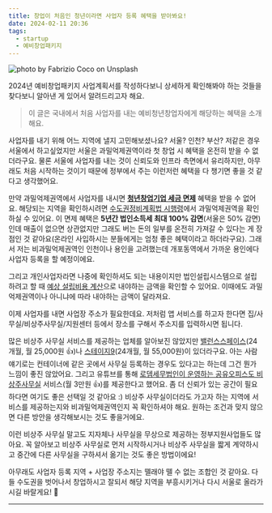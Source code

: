 ```yaml
---
title: 창업이 처음인 청년이라면 사업자 등록 혜택을 받아봐요!
date: 2024-02-11 20:36
tags:
  - startup
  - 예비창업패키지
---
```


![photo by Fabrizio Coco on Unsplash](https://images.unsplash.com/photo-1706783125838-f39bfa4e1298?crop=entropy&cs=srgb&fm=jpg&ixid=M3wzNjM5Nzd8MHwxfHJhbmRvbXx8fHx8fHx8fDE3MDc2NTE0MDl8&ixlib=rb-4.0.3&q=85&w=768&h=432)

2024년 예비창업패키지 사업계획서를 작성하다보니 상세하게 확인해봐야 하는 것들을 찾다보니 알아낸 게 있어서 알려드리고자 해요.

>이 글은 국내에서 처음 사업자를 내는 예비청년창업자에게 해당하는 혜택을 소개해요.

사업자를 내기 위해 어느 지역에 낼지 고민해보셨나요? 서울? 인천? 부산?
저같은 경우 서울에서 하고싶었지만 서울은 과밀억제권역이라 첫 창업 시 혜택을 온전히 받을 수 없더라구요.
물론 서울에 사업자를 내는 것이 신뢰도와 인프라 측면에서 유리하지만, 아무래도 처음 시작하는 것이기 때문에 정부에서 주는 이런저런 혜택을 다 챙기면 좋을 것 같다고 생각했어요.

만약 과밀억제권역에서 사업자를 내시면 [**청년창업기업 세금 면제**](https://www.youthcenter.go.kr/youngPlcyUnif/youngPlcyUnifDtl.do?bizId=R2021021800221) 혜택을 받을 수 없어요.
해당되는 지역을 확인하시려면 [수도권정비계획법 시행령](https://www.law.go.kr/%EB%B2%95%EB%A0%B9%EB%B3%84%ED%91%9C%EC%84%9C%EC%8B%9D/(%EC%88%98%EB%8F%84%EA%B6%8C%EC%A0%95%EB%B9%84%EA%B3%84%ED%9A%8D%EB%B2%95%20%EC%8B%9C%ED%96%89%EB%A0%B9,%20%EB%B3%84%ED%91%9C1))에서 과밀억제권역을 확인하실 수 있어요.
이 면제 혜택은 **5년간 법인소득세 최대 100% 감면**(서울은 50% 감면)인데 매출이 없으면 상관없지만 그래도 버는 돈의 일부를 온전히 가져갈 수 있다는 게 장점인 것 같아요(온라인 사입하시는 분들에게는 엄청 좋은 혜택이라고 하더라구요).
그래서 저는 비과밀억제권역인 인천이나 용인을 고려했는데 개포동역에서 가까운 용인에다 사업자 등록을 할 예정이에요.

그리고 개인사업자라면 나중에 확인하셔도 되는 내용이지만 법인설립시스템으로 설립하려고 할 때 [예상 설립비용 계산](https://www.startbiz.go.kr/smba/cfs/pop/popFindCmpnyType.do?cmd=goCmpnyCal)으로 내야하는 금액을 확인할 수 있어요.
이때에도 과밀억제권역이나 아니냐에 따라 내야하는 금액이 달라져요.

이제 사업자를 내면 사업장 주소가 필요한데요.
저처럼 앱 서비스를 하고자 한다면 집/사무실/비상주사무실/지원센터 등에서 장소를 구해서 주소지를 입력하시면 됩니다.

많은 비상주 사무실 서비스를 제공하는 업체를 알아보진 않았지만 [밸런스스페이스](https://balancespace.co.kr/)(24개월, 월 25,000원 👍)나 [스테이지9](https://www.stage9.co.kr/)(24개월, 월 55,000원)이 있더라구요.
아는 사람 얘기로는 컨테이너에 같은 곳에서 사무실 등록하는 경우도 있다고는 하는데 그건 뭔가 느낌이 좋진 않았어요.
그리고 유튜브를 통해 [로뎀세무법인이 운영하는 공유오피스도 비상주사무실](https://www.rodemtax.com/share-office) 서비스(월 3만원 👍)를 제공한다고 했어요. 좀 더 신뢰가 있는 공간이 필요하다면 여기도 좋은 선택일 것 같아요 :)
비상주 사무실이더라도 가고자 하는 지역에 서비스를 제공하는지와 비과밀억제권역인지 꼭 확인하셔야 해요. 원하는 조건과 맞지 않으면 다른 방안을 생각해보시는 것도 좋을거에요.

이런 비상주 사무실 말고도 지자체나 사무실을 무상으로 제공하는 정부지원사업들도 많아요. 꼭 알아보고 비상주 사무실로 먼저 시작하시거나 비상주 사무실을 짧게 계약하시고 중간에 다른 사무실을 구하셔서 옮기는 것도 좋은 방법이에요!

아무래도 사업자 등록 지역 + 사업장 주소지는 뗄래야 뗄 수 없는 조합인 것 같아요.
다들 수도권을 벗어나서 창업하시고 잘되서 해당 지역을 부흥시키거나 다시 서울로 올라가시길 바랄게요! 🙌

---

